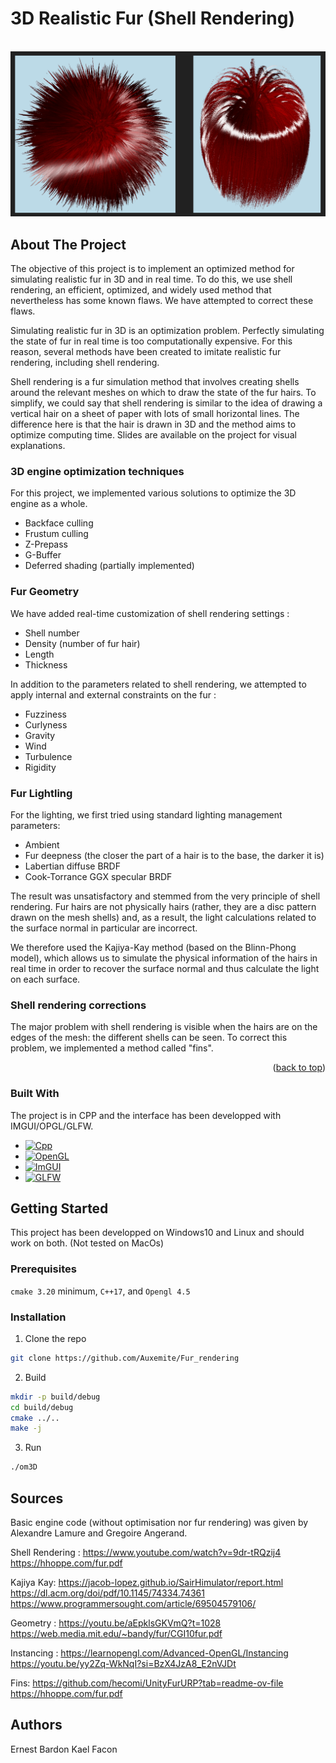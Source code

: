 <a id="readme-top"></a>
# 3D Realistic Fur (Shell Rendering)

<br />
<div align="center">
  <a href="https://github.com/Auxemite/Fur_rendering/">
    <img src="data/fur.png" alt="3D Realistic Fur"> <!-- width="80" height="80"> -->
  </a>
</div>

<!-- ABOUT THE PROJECT -->
## About The Project

The objective of this project is to implement an optimized method for simulating realistic fur in 3D and in real time. To do this, we use shell rendering, an efficient, optimized, and widely used method that nevertheless has some known flaws. We have attempted to correct these flaws.

Simulating realistic fur in 3D is an optimization problem. Perfectly simulating the state of fur in real time is too computationally expensive. For this reason, several methods have been created to imitate realistic fur rendering, including shell rendering.

Shell rendering is a fur simulation method that involves creating shells around the relevant meshes on which to draw the state of the fur hairs. To simplify, we could say that shell rendering is similar to the idea of drawing a vertical hair on a sheet of paper with lots of small horizontal lines. The difference here is that the hair is drawn in 3D and the method aims to optimize computing time. Slides are available on the project for visual explanations.

### 3D engine optimization techniques

For this project, we implemented various solutions to optimize the 3D engine as a whole.

* Backface culling
* Frustum culling
* Z-Prepass
* G-Buffer
* Deferred shading (partially implemented)

### Fur Geometry
We have added real-time customization of shell rendering settings :
* Shell number
* Density (number of fur hair)
* Length
* Thickness

In addition to the parameters related to shell rendering, we attempted to apply internal and external constraints on the fur :
* Fuzziness
* Curlyness
* Gravity
* Wind
* Turbulence
* Rigidity

### Fur Lightling

For the lighting, we first tried using standard lighting management parameters:
* Ambient
* Fur deepness (the closer the part of a hair is to the base, the darker it is)
* Labertian diffuse BRDF
* Cook-Torrance GGX specular BRDF

The result was unsatisfactory and stemmed from the very principle of shell rendering. Fur hairs are not physically hairs (rather, they are a disc pattern drawn on the mesh shells) and, as a result, the light calculations related to the surface normal in particular are incorrect.

We therefore used the Kajiya-Kay method (based on the Blinn-Phong model), which allows us to simulate the physical information of the hairs in real time in order to recover the surface normal and thus calculate the light on each surface.

### Shell rendering corrections

The major problem with shell rendering is visible when the hairs are on the edges of the mesh: the different shells can be seen. To correct this problem, we implemented a method called "fins".

<p align="right">(<a href="#readme-top">back to top</a>)</p>

### Built With

The project is in CPP and the interface has been developped with IMGUI/OPGL/GLFW.
* [![Cpp][Cpp.cpp]][Cpp-url]
* [![OpenGL][OP.GL]][OPGL-url]
* [![ImGUI][IM.GUI]][IMGUI-url]
* [![GLFW][GL.FW]][GLFW-url]

## Getting Started

This project has been developped on Windows10 and Linux and should work on both. (Not tested on MacOs)

### Prerequisites

`cmake 3.20` minimum, `C++17`, and `Opengl 4.5`

### Installation

1. Clone the repo
```sh
git clone https://github.com/Auxemite/Fur_rendering
```

2. Build
```sh
mkdir -p build/debug
cd build/debug
cmake ../..
make -j
```

3. Run
``` sh
./om3D
```

## Sources

Basic engine code (without optimisation nor fur rendering) was given by Alexandre Lamure and Gregoire Angerand.

Shell Rendering : https://www.youtube.com/watch?v=9dr-tRQzij4 
		   https://hhoppe.com/fur.pdf 

Kajiya Kay:  https://jacob-lopez.github.io/SairHimulator/report.html 
	  https://dl.acm.org/doi/pdf/10.1145/74334.74361 
  https://www.programmersought.com/article/69504579106/ 

Geometry :   https://youtu.be/aEpklsGKVmQ?t=1028 
https://web.media.mit.edu/~bandy/fur/CGI10fur.pdf

Instancing :   https://learnopengl.com/Advanced-OpenGL/Instancing
	          https://youtu.be/yy2Zq-WkNqI?si=BzX4JzA8_E2nVJDt

Fins:   https://github.com/hecomi/UnityFurURP?tab=readme-ov-file
            https://hhoppe.com/fur.pdf 

<!-- AUTHORS -->
## Authors
Ernest Bardon
Kael Facon

<!-- MARKDOWN LINKS & IMAGES -->
<!--5586a6-->
[OP.GL]: https://img.shields.io/badge/opengl-FFFFFF?logo=opengl&style=for-the-badge
[OPGL-url]: https://opengl.org/

[Cpp.cpp]: https://img.shields.io/badge/c++-00599C?logo=c%2B%2B&style=for-the-badge
[Cpp-url]: https://www.cppreference.com/

[IM.GUI]: https://img.shields.io/badge/IMGUI-151617?logo=imgui&style=for-the-badge&logoColor=white
[IMGUI-url]: https://github.com/ocornut/imgui

[GL.FW]: https://img.shields.io/badge/GLFW-ff9a29?logo=glfw&style=for-the-badge
[GLFW-url]: https://glfw.org/
